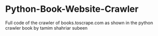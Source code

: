 # Python-Book-Website-Crawler
Full code of the crawler of books.toscrape.com as shown in the python crawler book by tamim shahriar subeen
